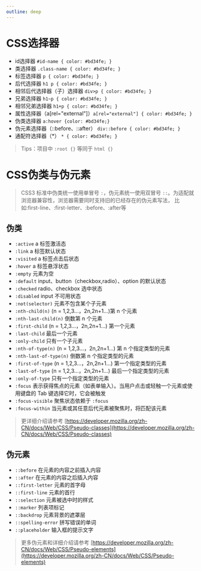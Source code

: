 ```yaml
---
outline: deep
---
```


# CSS选择器
- id选择器 `#id-name { color: #bd34fe; }`
- 类选择器 `.class-name { color: #bd34fe; }`
- 标签选择器 `p { color: #bd34fe; }`
- 后代选择器 `h1 p { color: #bd34fe; }`
- 相邻后代选择器（子）选择器 `div>p { color: #bd34fe; }`
- 兄弟选择器 `h1~p { color: #bd34fe; }`
- 相邻兄弟选择器 `h1+p { color: #bd34fe; }`
- 属性选择器（a[rel="external"]）`a[rel="external"] { color: #bd34fe; }`
- 伪类选择器 `a:hover {color: #bd34fe;}`
- 伪元素选择器（::before、::after） `div::before { color: #bd34fe; }`
- 通配符选择器（*） `* { color: #bd34fe; }`

> Tips：项目中 `:root {}` 等同于 `html {}`

# CSS伪类与伪元素
> CSS3 标准中伪类统一使用单冒号 `:`，伪元素统一使用双冒号 `::`。为适配就浏览器兼容性，浏览器需要同时支持旧的已经存在的伪元素写法，
比如:first-line、:first-letter、:before、:after等
## 伪类
- `:active` a 标签激活态
- `:link` a 标签默认状态
- `:visited` a 标签点击后状态
- `:hover` a 标签悬浮状态
- `:empty` 元素为空
- `:default` input、button（checkbox,radio）、option 的默认状态
- `:checked` radio、checkbox 选中状态
- `:disabled` input 不可用状态
- `:not(selector)` 元素不包含某个子元素
- `:nth-child(n)` (n = 1,2,3...，2n,2n+1...)第 n 个元素
- `:nth-last-child(n)` 倒数第 n 个元素
- `:first-child` (n = 1,2,3...，2n,2n+1...) 第一个元素
- `:last-child` 最后一个元素
- `:only-child` 只有一个子元素
- `:nth-of-type(n)` (n = 1,2,3...，2n,2n+1...) 第 n 个指定类型的元素
- `:nth-last-of-type(n)` 倒数第 n 个指定类型的元素
- `:first-of-type` (n = 1,2,3...，2n,2n+1...) 第一个指定类型的元素
- `:last-of-type` (n = 1,2,3...，2n,2n+1...) 最后一个指定类型的元素
- `:only-of-type` 只有一个指定类型的元素
- `:focus` 表示获得焦点的元素（如表单输入）。当用户点击或轻触一个元素或使用键盘的 Tab 键选择它时，它会被触发
- `:focus-visible` 聚焦状态依赖于 `:focus`
- `:focus-within` 当元素或其任意后代元素被聚焦时，将匹配该元素
> 更详细介绍请参考 [https://developer.mozilla.org/zh-CN/docs/Web/CSS/Pseudo-classes](https://developer.mozilla.org/zh-CN/docs/Web/CSS/Pseudo-classes)
## 伪元素
- `::before` 在元素的内容之前插入内容
- `::after` 在元素的内容之后插入内容
- `::first-letter` 元素的首字母
- `::first-line` 元素的首行
- `::selection` 元素被选中时的样式
- `::marker` 列表项标记
- `::backdrop` 元素背景的遮罩层
- `::spelling-error` 拼写错误的单词
- `::placeholder` 输入框的提示文字

> 更多伪元素和详细介绍请参考 [https://developer.mozilla.org/zh-CN/docs/Web/CSS/Pseudo-elements](https://developer.mozilla.org/zh-CN/docs/Web/CSS/Pseudo-elements)

